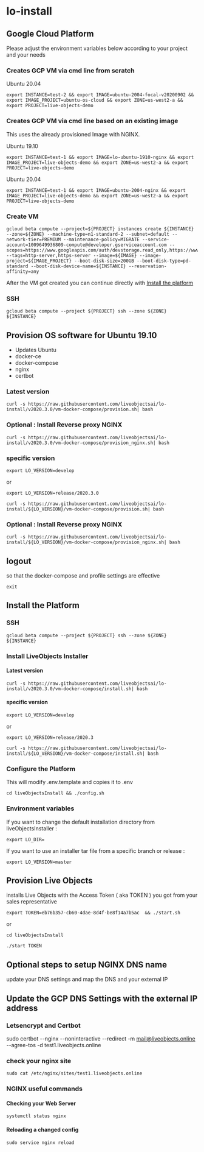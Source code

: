 # lo-install

## Google Cloud Platform

Please adjust the environment variables below according to your project and your needs

### Creates GCP VM via cmd line from scratch

Ubuntu 20.04

```
export INSTANCE=test-2 && export IMAGE=ubuntu-2004-focal-v20200902 && export IMAGE_PROJECT=ubuntu-os-cloud && export ZONE=us-west2-a && export PROJECT=live-objects-demo
```

### Creates GCP VM via cmd line based on an existing image

This uses the already provisioned Image with NGINX. 

Ubuntu 19.10
```
export INSTANCE=test-1 && export IMAGE=lo-ubuntu-1910-nginx && export IMAGE_PROJECT=live-objects-demo && export ZONE=us-west2-a && export PROJECT=live-objects-demo
```

Ubuntu 20.04
```
export INSTANCE=test-1 && export IMAGE=ubuntu-2004-nginx && export IMAGE_PROJECT=live-objects-demo && export ZONE=us-west2-a && export PROJECT=live-objects-demo
```

### Create VM

```
gcloud beta compute --project=${PROJECT} instances create ${INSTANCE} --zone=${ZONE} --machine-type=n1-standard-2 --subnet=default --network-tier=PREMIUM --maintenance-policy=MIGRATE --service-account=1009649936809-compute@developer.gserviceaccount.com --scopes=https://www.googleapis.com/auth/devstorage.read_only,https://www.googleapis.com/auth/logging.write,https://www.googleapis.com/auth/monitoring.write,https://www.googleapis.com/auth/servicecontrol,https://www.googleapis.com/auth/service.management.readonly,https://www.googleapis.com/auth/trace.append --tags=http-server,https-server --image=${IMAGE} --image-project=${IMAGE_PROJECT} --boot-disk-size=200GB --boot-disk-type=pd-standard --boot-disk-device-name=${INSTANCE} --reservation-affinity=any
```
After the VM got created you can continue directly with [Install the platform](#install-the-platform)

### SSH

```
gcloud beta compute --project ${PROJECT} ssh --zone ${ZONE} ${INSTANCE}
```


## Provision OS software for  Ubuntu 19.10

* Updates Ubuntu
* docker-ce
* docker-compose
* nginx
* certbot


### Latest version

```
curl -s https://raw.githubusercontent.com/liveobjectsai/lo-install/v2020.3.0/vm-docker-compose/provision.sh| bash
```

### Optional : Install Reverse proxy NGINX

```
curl -s https://raw.githubusercontent.com/liveobjectsai/lo-install/v2020.3.0/vm-docker-compose/provision_nginx.sh| bash
```

### specific version

```
export LO_VERSION=develop
```

or

```
export LO_VERSION=release/2020.3.0
```

```
curl -s https://raw.githubusercontent.com/liveobjectsai/lo-install/${LO_VERSION}/vm-docker-compose/provision.sh| bash
```

### Optional : Install Reverse proxy NGINX

```
curl -s https://raw.githubusercontent.com/liveobjectsai/lo-install/${LO_VERSION}/vm-docker-compose/provision_nginx.sh| bash
```

## logout 

so that the docker-compose and profile settings are effective

```
exit
```

## Install the Platform
### SSH

```
gcloud beta compute --project ${PROJECT} ssh --zone ${ZONE} ${INSTANCE}
```

### Install LiveObjects Installer 
#### Latest version
```
curl -s https://raw.githubusercontent.com/liveobjectsai/lo-install/v2020.3.0/vm-docker-compose/install.sh| bash
```

#### specific version

```
export LO_VERSION=develop
```

or

```
export LO_VERSION=release/2020.3
```

```
curl -s https://raw.githubusercontent.com/liveobjectsai/lo-install/${LO_VERSION}/vm-docker-compose/install.sh| bash
```

### Configure the Platform

This will modify .env.template and copies it to .env 

```
cd liveObjectsInstall && ./config.sh
```


### Environment variables 

If you want to change the default installation directory from liveObjectsInstaller :

```
export LO_DIR=
```

If you want to use an installer tar file from a specific branch or release :

```
export LO_VERSION=master
```

## Provision Live Objects

installs Live Objects with the Access Token ( aka TOKEN ) you got from your sales representative

```
export TOKEN=eb76b357-cb60-4dae-8d4f-be8f14a7b5ac  && ./start.sh
```

or 

```
cd liveObjectsInstall

./start TOKEN

```

## Optional steps to setup NGINX DNS name 

update your DNS settings and map the DNS and your external IP

## Update the GCP DNS Settings with the external IP address

### Letsencrypt and Certbot

sudo certbot --nginx --noninteractive --redirect -m mail@liveobjects.online --agree-tos -d test1.liveobjects.online

### check your nginx site 

```
sudo cat /etc/nginx/sites/test1.liveobjects.online 
```

### NGINX useful commands

#### Checking your Web Server

```
systemctl status nginx
```

#### Reloading a changed config
```
sudo service nginx reload
```